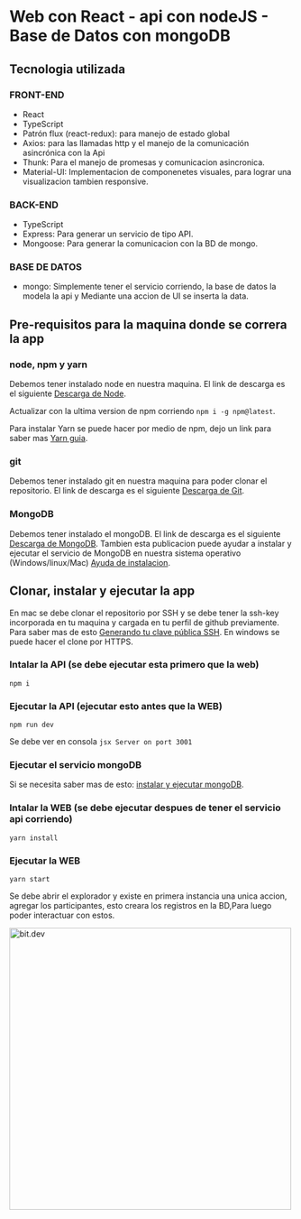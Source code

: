 # Web con React - api con nodeJS - Base de Datos con mongoDB

## Tecnologia utilizada
### FRONT-END
- React
- TypeScript
- Patrón flux (react-redux): para manejo de estado global
- Axios: para las llamadas http y el manejo de la comunicación asincrónica con la Api
- Thunk: Para el manejo de promesas y comunicacion asincronica.
- Material-UI: Implementacion de componenetes visuales, para lograr una visualizacion tambien responsive.

### BACK-END
- TypeScript
- Express: Para generar un servicio de tipo API.
- Mongoose: Para generar la comunicacion con la BD de mongo.

### BASE DE DATOS
- mongo: Simplemente tener el servicio corriendo, la base de datos la modela la api y Mediante una accion de UI se inserta la data.

## Pre-requisitos para la maquina donde se correra la app

### node, npm y yarn
Debemos tener instalado node en nuestra maquina.
El link de descarga es el siguiente [Descarga de Node](https://nodejs.org/es/download/).

Actualizar con la ultima version de npm corriendo `npm i -g npm@latest`.

Para instalar Yarn se puede hacer por medio de npm, dejo un link para saber mas [Yarn guia](https://classic.yarnpkg.com/en/docs/install#mac-stable).

### git
Debemos tener instalado git en nuestra maquina para poder clonar el repositorio.
El link de descarga es el siguiente [Descarga de Git](https://git-scm.com/book/es/v2/Inicio---Sobre-el-Control-de-Versiones-Instalaci%C3%B3n-de-Git).

### MongoDB
Debemos tener instalado el mongoDB.
El link de descarga es el siguiente [Descarga de MongoDB](https://www.mongodb.com/try/download/community).
Tambien esta publicacion puede ayudar a instalar y ejecutar el servicio de MongoDB en nuestra sistema operativo (Windows/linux/Mac) [Ayuda de instalacion](https://platzi.com/blog/como-instalar-mongodb-en-window-linux-y-mac/?utm_source=google&utm_medium=cpc&utm_campaign=18798607679&utm_adgroup=&utm_content=&gclid=Cj0KCQiA2-2eBhClARIsAGLQ2RkX9m2H6igSEByrulktMKQy8JI_8n6qOPflwlQ4aYNvtSoAJLTHEIoaAg1vEALw_wcB&gclsrc=aw.ds).

## Clonar, instalar y ejecutar la app

En mac se debe clonar el repositorio por SSH y se debe tener la ssh-key incorporada en tu maquina y cargada en tu perfil de github previamente.
Para saber mas de esto [Generando tu clave pública SSH](https://git-scm.com/book/es/v2/Git-en-el-Servidor-Generando-tu-clave-p%C3%BAblica-SSH).
En windows se puede hacer el clone por HTTPS.

### Intalar la API (se debe ejecutar esta primero que la web)
`npm i`

### Ejecutar la API (ejecutar esto antes que la WEB)
`npm run dev`

Se debe ver en consola ```jsx Server on port 3001 ```

### Ejecutar el servicio mongoDB
Si se necesita saber mas de esto: [instalar y ejecutar mongoDB](https://platzi.com/blog/como-instalar-mongodb-en-window-linux-y-mac/?utm_source=google&utm_medium=cpc&utm_campaign=18798607679&utm_adgroup=&utm_content=&gclid=Cj0KCQiA2-2eBhClARIsAGLQ2RkX9m2H6igSEByrulktMKQy8JI_8n6qOPflwlQ4aYNvtSoAJLTHEIoaAg1vEALw_wcB&gclsrc=aw.ds).

### Intalar la WEB (se debe ejecutar despues de tener el servicio api corriendo)
`yarn install`

### Ejecutar la WEB
`yarn start`

Se debe abrir el explorador y existe en primera instancia una unica accion, agregar los participantes, esto creara los registros en la BD,Para luego poder interactuar con estos.
<p>
<img height="auto" width="500" src="https://user-images.githubusercontent.com/12037109/216634551-50425384-9a1e-4dcd-afd7-61701f69c693.png" alt="bit.dev" title="Home" loading="lazy" />
</p>
